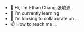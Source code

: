 - 👋 Hi, I’m Ethan Chang 张峻源
- 🌱 I’m currently learning 
- 💞️ I’m looking to collaborate on ...
- 📫 How to reach me ...

<!---
etha0/etha0 is a ✨ special ✨ repository because its `README.md` (this file) appears on your GitHub profile.
You can click the Preview link to take a look at your changes.
--->
